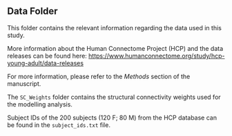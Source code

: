 ## Data Folder

This folder contains the relevant information regarding the data used in this study. 

More information about the Human Connectome Project (HCP) and the data releases can be found here: https://www.humanconnectome.org/study/hcp-young-adult/data-releases  

For more information, please refer to the *Methods* section of the manuscript. 

The `SC_Weights` folder contains the structural connectivity weights used for the modelling analysis. 

Subject IDs of the 200 subjects (120 F; 80 M) from the HCP database can be found in the `subject_ids.txt` file.

